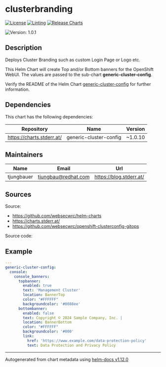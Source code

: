 

# clusterbranding

[![License](https://img.shields.io/badge/License-Apache_2.0-blue.svg)](https://opensource.org/licenses/Apache-2.0)
[![Linting](https://github.com/websecwrc/openshift-clusterconfig-gitops/actions/workflows/linting.yml/badge.svg)](https://github.com/websecwrc/openshift-clusterconfig-gitops/actions/workflows/linting.yml)
[![Release Charts](https://github.com/websecwrc/helm-charts/actions/workflows/release.yml/badge.svg)](https://github.com/websecwrc/helm-charts/actions/workflows/release.yml)

  ![Version: 1.0.1](https://img.shields.io/badge/Version-1.0.1-informational?style=flat-square)

 

  ## Description

  Deploys Cluster Branding such as custom Login Page or Logo etc.

This Helm Chart will create Top and/or Bottom banners for the OpenShift WebUI.
The values are passed to the sub-chart **generic-cluster-config**.

Verify the README of the Helm Chart [generic-cluster-config](https://github.com/websecwrc/helm-charts/tree/main/charts/generic-cluster-config) for further information.

## Dependencies

This chart has the following dependencies:

| Repository | Name | Version |
|------------|------|---------|
| https://charts.stderr.at/ | generic-cluster-config | ~1.0.10 |

## Maintainers

| Name | Email | Url |
| ---- | ------ | --- |
| tjungbauer | <tjungbau@redhat.com> | <https://blog.stderr.at/> |

## Sources
Source:
* <https://github.com/websecwrc/helm-charts>
* <https://charts.stderr.at/>
* <https://github.com/websecwrc/openshift-clusterconfig-gitops>

Source code:

## Example

```yaml
---
generic-cluster-config:
  console:
    console_banners:
      topbanner:
        enabled: true
        text: 'Management Cluster'
        location: BannerTop
        color: "#FFFFFF"
        backgroundcolor: '#0088ee'
      bottombanner:
        enabled: false
        text: Copyright © 2024 Sample Company, Inc. |
        location: BannerBottom
        color: "#FFFFFF"
        backgroundcolor: '#000'
        link:
          href: 'https://www.example.com/data-protection-policy'
          text: Data Protection and Privacy Policy
```

----------------------------------------------
Autogenerated from chart metadata using [helm-docs v1.12.0](https://github.com/norwoodj/helm-docs/releases/v1.12.0)
